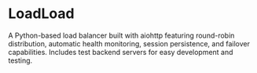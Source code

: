 # LoadLoad
A Python-based load balancer built with aiohttp featuring round-robin distribution, automatic health monitoring, session persistence, and failover capabilities. Includes test backend servers for easy development and testing.
